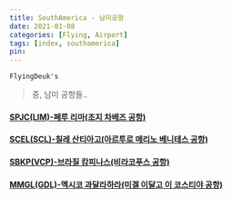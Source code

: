 ```yaml
---
title: SouthAmerica - 남미공항
date: 2021-01-08
categories: [Flying, Airport]
tags: [index, southamerica]
pin:
---
```


`FlyingDeuk's`
>중, 남미 공항들..<br>

#### [SPJC(LIM)-페루 리마(조지 차베즈 공항)](/posts/SPJC-LIM/)

#### [SCEL(SCL)-칠레 산티아고(아르투로 메리노 베니테스 공항)](/posts/SCEL-SCL/)

#### [SBKP(VCP)-브라질 캄피나스(비라코푸스 공항)](/posts/SBKP-VCP/)

#### [MMGL(GDL)-멕시코 과달라하라(미겔 이달고 이 코스티야 공항)](/posts/MMGL-GDL/)
